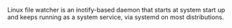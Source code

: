 Linux file watcher is an inotify-based daemon that starts at system start up and keeps running as a system service, via systemd on most distributions.
